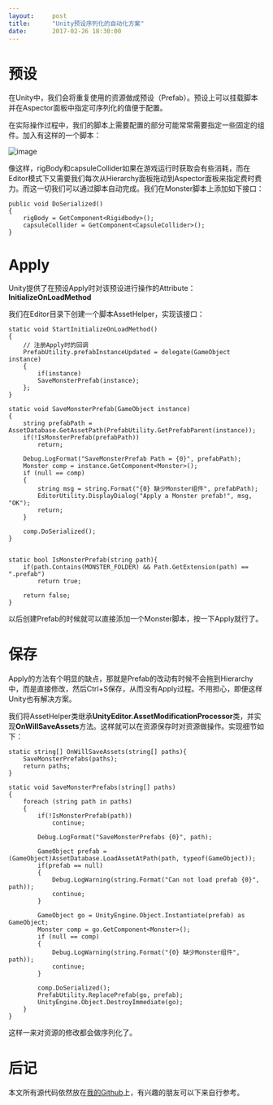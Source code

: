 ```yaml
---
layout:     post
title:      "Unity预设序列化的自动化方案"
date:       2017-02-26 18:30:00
---
```


# 预设

在Unity中，我们会将重复使用的资源做成预设（Prefab）。预设上可以挂载脚本并在Aspector面板中指定可序列化的值便于配置。

在实际操作过程中，我们的脚本上需要配置的部分可能常常需要指定一些固定的组件。加入有这样的一个脚本：

![image](http://baizihan.com/assets/images/in-post/asset_helper/example.png)

像这样，rigBody和capsuleCollider如果在游戏运行时获取会有些消耗，而在Editor模式下又需要我们每次从Hierarchy面板拖动到Aspector面板来指定费时费力。而这一切我们可以通过脚本自动完成。我们在Monster脚本上添加如下接口：

```
public void DoSerialized()
{
	rigBody = GetComponent<Rigidbody>();
	capsuleCollider = GetComponent<CapsuleCollider>();
}
```

# Apply
Unity提供了在预设Apply时对该预设进行操作的Attribute：**InitializeOnLoadMethod**

我们在Editor目录下创建一个脚本AssetHelper，实现该接口：

```
static void StartInitializeOnLoadMethod()
{
    // 注册Apply时的回调
    PrefabUtility.prefabInstanceUpdated = delegate(GameObject instance)
    {
        if(instance)
        SaveMonsterPrefab(instance);
    };
}    

static void SaveMonsterPrefab(GameObject instance)
{
    string prefabPath = AssetDatabase.GetAssetPath(PrefabUtility.GetPrefabParent(instance));
    if(!IsMonsterPrefab(prefabPath))
        return;

    Debug.LogFormat("SaveMonsterPrefab Path = {0}", prefabPath);
    Monster comp = instance.GetComponent<Monster>();
    if (null == comp)
    {
        string msg = string.Format("{0} 缺少Monster组件", prefabPath);
        EditorUtility.DisplayDialog("Apply a Monster prefab!", msg, "OK");
        return;
    }

    comp.DoSerialized();
}


static bool IsMonsterPrefab(string path){
    if(path.Contains(MONSTER_FOLDER) && Path.GetExtension(path) == ".prefab")
        return true;

    return false;
}

```

以后创建Prefab的时候就可以直接添加一个Monster脚本，按一下Apply就行了。

# 保存

Apply的方法有个明显的缺点，那就是Prefab的改动有时候不会拖到Hierarchy中，而是直接修改，然后Ctrl+S保存，从而没有Apply过程。不用担心，即便这样Unity也有解决方案。

我们将AssetHelper类继承**UnityEditor.AssetModificationProcessor**类，并实现**OnWillSaveAssets**方法。这样就可以在资源保存时对资源做操作。实现细节如下：

```
static string[] OnWillSaveAssets(string[] paths){
    SaveMonsterPrefabs(paths);
    return paths;
}

static void SaveMonsterPrefabs(string[] paths)
{
    foreach (string path in paths)
    {
        if(!IsMonsterPrefab(path))
            continue;

        Debug.LogFormat("SaveMonsterPrefabs {0}", path);

        GameObject prefab = (GameObject)AssetDatabase.LoadAssetAtPath(path, typeof(GameObject));
        if(prefab == null)
        {
            Debug.LogWarning(string.Format("Can not load prefab {0}", path));
            continue;
        }

        GameObject go = UnityEngine.Object.Instantiate(prefab) as GameObject;
        Monster comp = go.GetComponent<Monster>();
        if (null == comp)
        {
            Debug.LogWarning(string.Format("{0} 缺少Monster组件", path));
            continue;
        }

        comp.DoSerialized();
        PrefabUtility.ReplacePrefab(go, prefab);
        UnityEngine.Object.DestroyImmediate(go);
    }
}
```

这样一来对资源的修改都会做序列化了。

# 后记
本文所有源代码依然放在[我的Github](https://github.com/AllenKashiwa/StudyUnity)上，有兴趣的朋友可以下来自行参考。